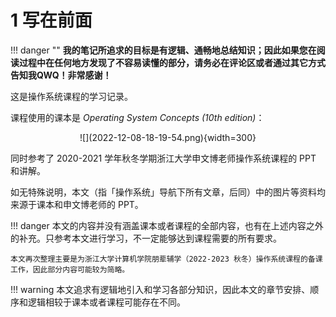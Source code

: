 # 1 写在前面

!!! danger ""
    **我的笔记所追求的目标是有逻辑、通畅地总结知识；因此如果您在阅读过程中在任何地方发现了不容易读懂的部分，请务必在评论区或者通过其它方式告知我QWQ！非常感谢！**

这是操作系统课程的学习记录。

课程使用的课本是 _Operating System Concepts (10th edition)_：

<center>![](2022-12-08-18-19-54.png){width=300}</center>

同时参考了 2020-2021 学年秋冬学期浙江大学申文博老师操作系统课程的 PPT 和讲解。

如无特殊说明，本文（指「操作系统」导航下所有文章，后同）中的图片等资料均来源于课本和申文博老师的 PPT。

!!! danger
    本文的内容并没有涵盖课本或者课程的全部内容，也有在上述内容之外的补充。只参考本文进行学习，不一定能够达到课程需要的所有要求。

    本文再次整理主要是为浙江大学计算机学院朋辈辅学（2022-2023 秋冬）操作系统课程的备课工作，因此部分内容可能较为简略。

!!! warning
    本文追求有逻辑地引入和学习各部分知识，因此本文的章节安排、顺序和逻辑相较于课本或者课程可能存在不同。
